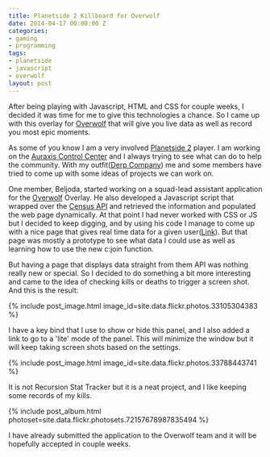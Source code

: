 ```yaml
---
title: Planetside 2 Killboard for Overwolf
date: 2014-04-17 00:00:00 Z
categories:
- gaming
- programming
tags:
- planetside
- javascript
- overwolf
layout: post
---
```


After being playing with Javascript, HTML and CSS for couple weeks, I decided it was time for me to give this technologies a chance. So I came up with this overlay for [Overwolf](https://www.overwolf.com/) that will give you live data as well as record you most epic moments.

As some of you know I am a very involved [Planetside 2](https://www.planetside2.com/home) player. I am working on the [Auraxis Control Center](https://play.google.com/store/apps/details?id=com.cesarandres.ps2link) and I always trying to see what can do to help the community. With my outfit([Derp Company](https://derpcompany.com/home/)) me and some members have tried to come up with some ideas of projects we can work on. 

One member, Beljoda, started working on a squad-lead assistant application for the [Overwolf](https://www.overwolf.com/) Overlay. He also developed a Javascript script that wrapped over the [Census API](https://census.soe.com/) and retrieved the information and populated the web page dynamically. At that point I had never worked with CSS or JS but I decided to keep digging, and by using his code I manage to come up with a nice page that gives real time data for a given user([Link](https://ndacm.org/~ramirezs/sla/Player_Dashboard.html)). But that page was mostly a prototype to see what data I could use as well as learning how to use the new c:join function.

But having a page that displays data straight from them API was nothing really new or special. So I decided to do something a bit more interesting and came to the idea of checking kills or deaths to trigger a screen shot. And this is the result:

{% include post_image.html image_id=site.data.flickr.photos.33105304383 %}

I have a key bind that I use to show or hide this panel, and I also added a link to go to a 'lite' mode of the panel. This will minimize the window but it will keep taking screen shots based on the settings.

{% include post_image.html image_id=site.data.flickr.photos.33788443741 %}

It is not Recursion Stat Tracker but it is a neat project, and I like keeping some records of my kills.

{% include post_album.html photoset=site.data.flickr.photosets.72157678987835494 %}

I have already submitted the application to the Overwolf team and it will be hopefully accepted in couple weeks.
